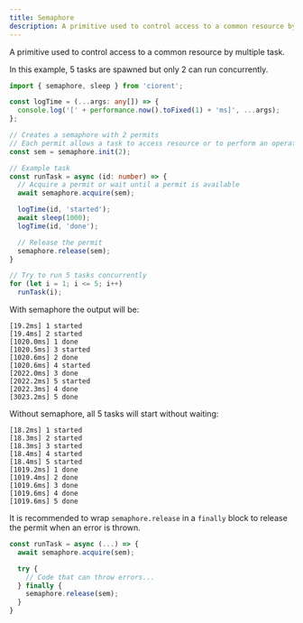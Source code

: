 ```yaml
---
title: Semaphore
description: A primitive used to control access to a common resource by multiple task.
---
```


A primitive used to control access to a common resource by multiple task.

In this example, 5 tasks are spawned but only 2 can run concurrently.
```ts {9, 14, 21}
import { semaphore, sleep } from 'ciorent';

const logTime = (...args: any[]) => {
  console.log('[' + performance.now().toFixed(1) + 'ms]', ...args);
};

// Creates a semaphore with 2 permits
// Each permit allows a task to access resource or to perform an operation concurrently
const sem = semaphore.init(2);

// Example task
const runTask = async (id: number) => {
  // Acquire a permit or wait until a permit is available
  await semaphore.acquire(sem);

  logTime(id, 'started');
  await sleep(1000);
  logTime(id, 'done');

  // Release the permit
  semaphore.release(sem);
}

// Try to run 5 tasks concurrently
for (let i = 1; i <= 5; i++)
  runTask(i);
```

With semaphore the output will be:
```
[19.2ms] 1 started
[19.4ms] 2 started
[1020.0ms] 1 done
[1020.5ms] 3 started
[1020.6ms] 2 done
[1020.6ms] 4 started
[2022.0ms] 3 done
[2022.2ms] 5 started
[2022.3ms] 4 done
[3023.2ms] 5 done
```

Without semaphore, all 5 tasks will start without waiting:
```
[18.2ms] 1 started
[18.3ms] 2 started
[18.3ms] 3 started
[18.4ms] 4 started
[18.4ms] 5 started
[1019.2ms] 1 done
[1019.4ms] 2 done
[1019.6ms] 3 done
[1019.6ms] 4 done
[1019.6ms] 5 done
```

It is recommended to wrap `semaphore.release` in a `finally` block to release the permit when an error is thrown.
```ts
const runTask = async (...) => {
  await semaphore.acquire(sem);

  try {
    // Code that can throw errors...
  } finally {
    semaphore.release(sem);
  }
}
```
